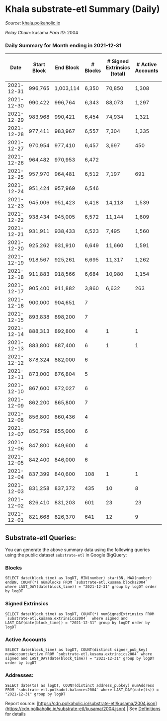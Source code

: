 # Khala substrate-etl Summary (Daily)

_Source_: [khala.polkaholic.io](https://khala.polkaholic.io)

*Relay Chain*: kusama
*Para ID*: 2004



### Daily Summary for Month ending in 2021-12-31


| Date | Start Block | End Block | # Blocks | # Signed Extrinsics (total) | # Active Accounts | # Passive | # New | # Addresses with Balances | # Events | # Transfers | # XCM Transfers In | # XCM Transfers Out |
| ---- | ----------- | --------- | -------- | --------------------------- | ----------------- | --------- | ----- | ------------------------- | -------- | ----------- | ------------------ | ------------------- |
| 2021-12-31 | 996,765 | 1,003,114 | 6,350  | 70,850 | 1,308 |  |  | 13,764 | 744,218 | 125 ($120,909.19) |   |   |
| 2021-12-30 | 990,422 | 996,764 | 6,343  | 88,073 | 1,297 |  |  | 13,763 | 926,617 | 102 ($460,007.06) |   |   |
| 2021-12-29 | 983,968 | 990,421 | 6,454  | 74,934 | 1,321 |  |  | 13,760 | 784,967 | 77 ($84,158.76) |   |   |
| 2021-12-28 | 977,411 | 983,967 | 6,557  | 7,304 | 1,335 |  |  | 13,748 | 76,348 | 7 ($3,804.67) |   |   |
| 2021-12-27 | 970,954 | 977,410 | 6,457  | 3,697 | 450 |  |  | 13,744 | 38,549 | 13 ($10.27) |   |   |
| 2021-12-26 | 964,482 | 970,953 | 6,472  |  |  |  |  |  | 17 |   |   |   |
| 2021-12-25 | 957,970 | 964,481 | 6,512  | 7,197 | 691 |  |  | 13,755 | 75,319 | 26 ($825.68) |   |   |
| 2021-12-24 | 951,424 | 957,969 | 6,546  |  |  |  |  |  | 9 |   |   |   |
| 2021-12-23 | 945,006 | 951,423 | 6,418  | 14,118 | 1,539 |  |  | 13,745 | 145,057 | 18 ($199.75) |   |   |
| 2021-12-22 | 938,434 | 945,005 | 6,572  | 11,144 | 1,609 |  |  | 13,741 | 115,479 | 69 ($54.49) |   |   |
| 2021-12-21 | 931,911 | 938,433 | 6,523  | 7,495 | 1,560 |  |  | 13,739 | 78,049 | 48 ($4,140.68) |   |   |
| 2021-12-20 | 925,262 | 931,910 | 6,649  | 11,660 | 1,591 |  |  | 13,732 | 120,599 | 69 ($1,586.95) |   |   |
| 2021-12-19 | 918,567 | 925,261 | 6,695  | 11,317 | 1,262 |  |  | 13,730 | 117,799 | 45 ($88.72) |   |   |
| 2021-12-18 | 911,883 | 918,566 | 6,684  | 10,980 | 1,154 |  |  | 13,724 | 112,510 | 130 ($545.32) |   |   |
| 2021-12-17 | 905,400 | 911,882 | 3,860  | 6,632 | 263 |  |  | 13,723 | 71,007 | 14 ($1,178.84) |   |   |
| 2021-12-16 | 900,000 | 904,651 | 7  |  |  |  |  |  | 21 |   |   |   |
| 2021-12-15 | 893,838 | 898,200 | 7  |  |  |  |  |  | 17 |   |   |   |
| 2021-12-14 | 888,313 | 892,800 | 4  | 1 | 1 |  |  |  | 18 |   |   |   |
| 2021-12-13 | 883,800 | 887,400 | 6  | 1 | 1 |  |  |  | 22 | 1 ($958.31) |   |   |
| 2021-12-12 | 878,324 | 882,000 | 6  |  |  |  |  |  | 19 |   |   |   |
| 2021-12-11 | 873,000 | 876,804 | 5  |  |  |  |  |  | 13 |   |   |   |
| 2021-12-10 | 867,600 | 872,027 | 6  |  |  |  |  |  | 19 |   |   |   |
| 2021-12-09 | 862,200 | 865,800 | 7  |  |  |  |  |  | 27 |   |   |   |
| 2021-12-08 | 856,800 | 860,436 | 4  |  |  |  |  |  | 22 |   |   |   |
| 2021-12-07 | 850,759 | 855,000 | 6  |  |  |  |  |  | 46 |   |   |   |
| 2021-12-06 | 847,800 | 849,600 | 4  |  |  |  |  |  | 14 |   |   |   |
| 2021-12-05 | 842,400 | 846,000 | 6  |  |  |  |  |  | 19 |   |   |   |
| 2021-12-04 | 837,399 | 840,600 | 108  | 1 | 1 |  |  |  | 195 | 1 ($3.21) |   |   |
| 2021-12-03 | 831,258 | 837,372 | 435  | 10 | 8 |  |  |  | 894 | 9 ($936.51) |   |   |
| 2021-12-02 | 826,410 | 831,203 | 601  | 23 | 23 |  |  |  | 1,217 | 20 ($229.65) |   |   |
| 2021-12-01 | 821,668 | 826,370 | 641  | 12 | 9 |  |  |  | 1,243 | 10 ($1,248.61) |   |   |

## Substrate-etl Queries:
You can generate the above summary data using the following queries using the public dataset `substrate-etl` in Google BigQuery:


### Blocks
```
SELECT date(block_time) as logDT, MIN(number) startBN, MAX(number) endBN, COUNT(*) numBlocks FROM `substrate-etl.kusama.blocks2004`  where LAST_DAY(date(block_time)) = "2021-12-31" group by logDT order by logDT
```


### Signed Extrinsics
```
SELECT date(block_time) as logDT, COUNT(*) numSignedExtrinsics FROM `substrate-etl.kusama.extrinsics2004`  where signed and LAST_DAY(date(block_time)) = "2021-12-31" group by logDT order by logDT
```


### Active Accounts
```
SELECT date(block_time) as logDT, COUNT(distinct signer_pub_key) numAccountsActive FROM `substrate-etl.kusama.extrinsics2004` where signed and LAST_DAY(date(block_time)) = "2021-12-31" group by logDT order by logDT
```


### Addresses:
```
SELECT date(ts) as logDT, COUNT(distinct address_pubkey) numAddress FROM `substrate-etl.polkadot.balances2004` where LAST_DAY(date(ts)) = "2021-12-31" group by logDT
```



Report source: [https://cdn.polkaholic.io/substrate-etl/kusama/2004.json](https://cdn.polkaholic.io/substrate-etl/kusama/2004.json) | See [Definitions](/DEFINITIONS.md) for details
